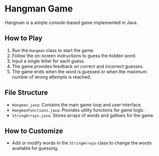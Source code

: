 # Hangman Game

Hangman is a simple console-based game implemented in Java.

## How to Play

1. Run the `Hangman` class to start the game.
2. Follow the on-screen instructions to guess the hidden word.
3. Input a single letter for each guess.
4. The game provides feedback on correct and incorrect guesses.
5. The game ends when the word is guessed or when the maximum number of wrong attempts is reached.

## File Structure

- `Hangman.java`: Contains the main game loop and user interface.
- `HangmanFunctions.java`: Provides utility functions for game logic.
- `StringArrays.java`: Stores arrays of words and gallows for the game.

## How to Customize

- Add or modify words in the `StringArrays` class to change the words available for guessing.





